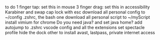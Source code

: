 to do
  1 finger tap: set this in mouse
  3 finger drag: set this in accessibility
  Karabiner and swap cap lock with esc
  download all personal config to ~/config
     .zshrc, the bash one
  download all personal script to ~/myScript
  install vimium for chrome
  Do you need java? and set java home?
  add autojump to .zshrc
  vscode config and all the extensions
  set spectacle profile
  hide the dock
  other to install avast, lastpass, private internet access
